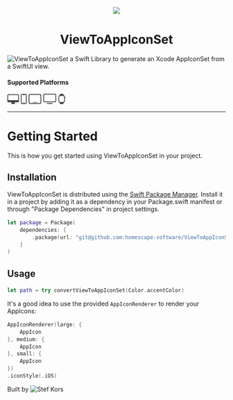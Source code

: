 <p align="center">
  <img src="ViewToAppIconSet/Images/AppIcon.appiconset/mac1024.png" height="128">
  <h1 align="center">ViewToAppIconSet</h1>
</p>

![ViewToAppIconSet](https://github.com/homescale-software/ViewToAppIconSet) a Swift Library to generate an Xcode AppIconSet from a SwiftUI view. 

#### Supported Platforms
<p align="left">
<picture>
  <source media="(prefers-color-scheme: dark)" srcset="Images/macos.svg">
  <source media="(prefers-color-scheme: light)" srcset="Images/macos-active.svg">
  <img alt="macos" src="Images/macos-active.svg" height="24">
</picture>

<picture>
  <source media="(prefers-color-scheme: dark)" srcset="Images/ios-active.svg">
  <source media="(prefers-color-scheme: light)" srcset="Images/ios.svg">
  <img alt="macos" src="Images/ios-active.svg" height="24">
</picture>

<picture>
  <source media="(prefers-color-scheme: dark)" srcset="Images/ipados-active.svg">
  <source media="(prefers-color-scheme: light)" srcset="Images/ipados.svg">
  <img alt="macos" src="Images/ipados-active.svg" height="24">
</picture>

<picture>
  <source media="(prefers-color-scheme: dark)" srcset="Images/tvos-active.svg">
  <source media="(prefers-color-scheme: light)" srcset="Images/tvos.svg">
  <img alt="macos" src="Images/tvos-active.svg" height="24">
</picture>

<picture>
  <source media="(prefers-color-scheme: dark)" srcset="Images/watchos-active.svg">
  <source media="(prefers-color-scheme: light)" srcset="Images/watchos.svg">
  <img alt="macos" src="Images/watchos-active.svg" height="24">
</picture>
</p>

-------

# Getting Started

This is how you get started using ViewToAppIconSet in your project.

## Installation

ViewToAppIconSet is distributed using the [Swift Package Manager](https://www.swift.org/package-manager/). Install it in a project by adding it as a dependency in your Package.swift manifest or through "Package Dependencies" in  project settings.

```swift
let package = Package(
    dependencies: [
        .package(url: "git@github.com:homescape-software/ViewToAppIconSet.git", from: "0.1.0")
    ]
)
```

## Usage

```swift
let path = try convertViewToAppIconSet(Color.accentColor)
```

It's a good idea to use the provided `AppIconRenderer` to render your AppIcons:

```swift
AppIconRenderer(large: {
    AppIcon
}, medium: {
    AppIcon
}, small: {
    AppIcon
})
.iconStyle(.iOS)
```

Built by ![Stef Kors](https://stefkors.com)
